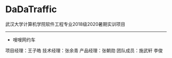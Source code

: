 # DaDaTraffic
武汉大学计算机学院软件工程专业2018级2020暑期实训项目
****************************************************

* 嗖嗖网约车

项目经理：王子皓
技术经理：张余青
产品经理：张朝勋
团队成员：施武轩 李俊

